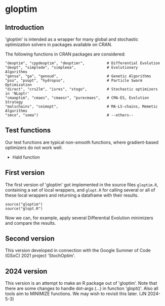 # gloptim

## Introduction

'gloptim' is intended as a wrapper for many global and stochastic optimization solvers in packages available on CRAN.

The following functions in CRAN packages are considered:

    "deoptim", "cppdeoptim", "deoptimr",          # Differential Evolution
    "deopt", "simplede", "simpleea",              # Evolutionary Algorithms
    "gensa", "ga", "genoud",                      # Genetic Algorithms
    "pso", "psopt", "hydropso",                   # Particle Swarm Optimization
    "direct", "crs2lm", "isres", "stogo",         # Stochastic optimizers in 'NLoptr'
    "cmaoptim", "cmaes", "cmaesr", "purecmaes",   # CMA-ES, Evolution Strategy
    "malschains", "ceimopt",                      # MA-LS-chains, Memetic Algorithms
    "smco", "soma")                               # --others--


## Test functions

Our test functions are typical non-smooth functions, where gradient-based optimizers do not work well.

* Hald function


## First version

The first version of 'gloptim' got implemented in the source files `gloptim.R`, containing a set of local wrappers, and `glopt.R` for calling several or all of these local wrappers and returning a dataframe with their results.

    source("gloptim")
    source("glopt.R")

Now we can, for example, apply several Differential Evolution minimizers and compare the results.


## Second version

This version developed in connection with the Google Summer of Code (GSoC) 2021 project 'StochOptim'.

## 2024 version

This version is an attempt to make an R package out of 'gloptim'. Note that there are some changes
to handle dot-args (...) in function 'glopt()'. Also all tools aim to MINIMIZE functions. We may wish
to revisit this later. (JN 2024-5-3)
